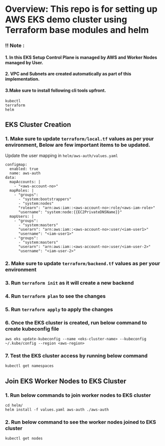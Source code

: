 # Overview: This repo is for setting up AWS EKS demo cluster using Terraform base modules and helm

### !! Note :
#### 1. In this EKS Setup Control Plane is managed by AWS and Worker Nodes managed by User.
#### 2. VPC and Subnets are created automatically as part of this implementation.
#### 3.Make sure to install following cli tools upfront.
```Cancel changes
kubectl
terraform
helm
```

## EKS Cluster Creation

### 1. Make sure to update `terraform/local.tf` values as per your environment, Below are few important items to be updated.

Update the user mapping in `helm/aws-auth/values.yaml`
```
configmap:
  enabled: true
  name: aws-auth
data:
  mapAccounts: |
    - "<aws-account-no>"
  mapRoles: |
    - "groups":
      - "system:bootstrappers"
      - "system:nodes"
      "rolearn": "arn:aws:iam::<aws-account-no>:role/<aws-iam-role>"
      "username": "system:node:{{EC2PrivateDNSName}}"
  mapUsers: |
    - "groups":
      - "system:masters"
      "userarn": "arn:aws:iam::<aws-account-no>:user/<iam-user1>"
      "username": "<iam-user1>"
    - "groups":
      - "system:masters"
      "userarn": "arn:aws:iam::<aws-account-no>:user/<iam-user-2>"
      "username": "<iam-user-2>"
```

### 2. Make sure to update `terraform/backend.tf` values as per your environment

### 3. Run `terraform init` as it will create a new backend

### 4. Run `terraform plan` to see the changes

### 5. Run `terraform apply` to apply the changes

### 6. Once the EKS cluster is created, run below command to create kubeconfig file
```
aws eks update-kubeconfig --name <eks-cluster-name> --kubeconfig ~/.kube/config --region <aws-region>
```
### 7. Test the EKS cluster access by running below command
```
kubectl get namespaces
```

## Join EKS Worker Nodes to EKS Cluster
### 1. Run below commands to join worker nodes to EKS cluster
```
cd helm/
helm install -f values.yaml aws-auth ./aws-auth
```
### 2. Run below command to see the worker nodes joined to EKS cluster
```
kubectl get nodes
```
